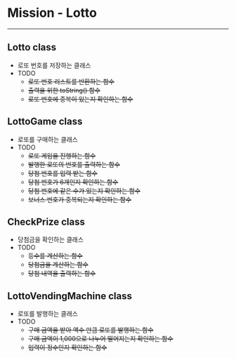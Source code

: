# Mission - Lotto

***

## Lotto class

- 로또 번호를 저장하는 클래스
- TODO
    - ~~로또 번호 리스트를 반환하는 함수~~
    - ~~출력을 위한 toString() 함수~~
    - ~~로또 번호에 중복이 있는지 확인하는 함수~~

## LottoGame class

- 로또를 구매하는 클래스
- TODO
    - ~~로또 게임을 진행하는 함수~~
    - ~~발행한 로또의 번호를 출력하는 함수~~
    - ~~당첨 번호를 입력 받는 함수~~
    - ~~당첨 번호가 6개인지 확인하는 함수~~
    - ~~당첨 번호에 같은 수가 있는지 확인하는 함수~~
    - ~~보너스 번호가 중복되는지 확인하는 함수~~

## CheckPrize class

- 당첨금을 확인하는 클래스
- TODO
    - ~~등수를 계산하는 함수~~
    - ~~당첨금을 계산하는 함수~~
    - ~~당첨 내역을 출력하는 함수~~

## LottoVendingMachine class

- 로또를 발행하는 클래스
- TODO
    - ~~구매 금액을 받아 액수 만큼 로또를 발행하는 함수~~
    - ~~구매 금액이 1,000으로 나누어 떨어지는지 확인하는 함수~~
    - ~~입력이 정수인지 확인하는 함수~~
